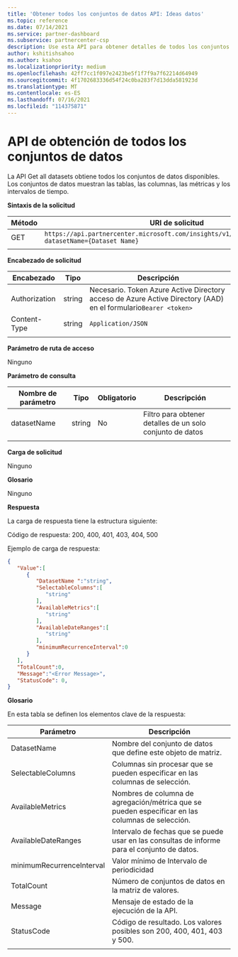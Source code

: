 ```yaml
---
title: 'Obtener todos los conjuntos de datos API: Ideas datos'
ms.topic: reference
ms.date: 07/14/2021
ms.service: partner-dashboard
ms.subservice: partnercenter-csp
description: Use esta API para obtener detalles de todos los conjuntos de datos disponibles en Centro de partners insights.
author: kshitishsahoo
ms.author: ksahoo
ms.localizationpriority: medium
ms.openlocfilehash: 42ff7cc1f097e2423be5f1f7f9a7f62214d64949
ms.sourcegitcommit: 4f1702683336d54f24c0ba283f7d13dda581923d
ms.translationtype: MT
ms.contentlocale: es-ES
ms.lasthandoff: 07/16/2021
ms.locfileid: "114375871"
---
```

# <a name="get-all-datasets-api"></a>API de obtención de todos los conjuntos de datos

La API Get all datasets obtiene todos los conjuntos de datos disponibles. Los conjuntos de datos muestran las tablas, las columnas, las métricas y los intervalos de tiempo.

**Sintaxis de la solicitud**

|    Método    |    URI de solicitud    |
|    ----    |    ----    |
|    GET    |    `https://api.partnercenter.microsoft.com/insights/v1/mpn/ScheduledDataset?datasetName={Dataset Name}`     |
|        |        |

**Encabezado de solicitud**

|    Encabezado    |    Tipo    |    Descripción    |
|    ----    |    ----    |    ----    |
|    Authorization    |    string    |    Necesario. Token Azure Active Directory acceso de Azure Active Directory (AAD) en el formulario`Bearer <token>`    |
|    Content-Type    |    string    |    `Application/JSON`    |
|        |        |        |

**Parámetro de ruta de acceso**

Ninguno

**Parámetro de consulta**

|    Nombre de parámetro    |    Tipo    |    Obligatorio    |    Descripción    |
|    ----    |    ----    |    ----    |    ----    |
|    datasetName    |    string    |    No    |    Filtro para obtener detalles de un solo conjunto de datos    |
|        |        |        |        |

**Carga de solicitud**

Ninguno

**Glosario**

Ninguno

**Respuesta**

La carga de respuesta tiene la estructura siguiente:

Código de respuesta: 200, 400, 401, 403, 404, 500

Ejemplo de carga de respuesta:

```json
{ 
   "Value":[ 
      { 
         "DatasetName ":"string", 
         "SelectableColumns":[ 
            "string" 
         ], 
         "AvailableMetrics":[ 
            "string" 
         ], 
         "AvailableDateRanges":[ 
            "string" 
         ], 
         "minimumRecurrenceInterval":0 
      } 
   ], 
   "TotalCount":0, 
   "Message":"<Error Message>", 
   "StatusCode": 0, 
} 
```

**Glosario**

En esta tabla se definen los elementos clave de la respuesta:

|    Parámetro    |    Descripción    |
|    ----    |    ----    |
|    DatasetName     |    Nombre del conjunto de datos que define este objeto de matriz.     |
|    SelectableColumns     |    Columnas sin procesar que se pueden especificar en las columnas de selección.     |
|    AvailableMetrics     |    Nombres de columna de agregación/métrica que se pueden especificar en las columnas de selección.     |
|    AvailableDateRanges     |    Intervalo de fechas que se puede usar en las consultas de informe para el conjunto de datos.     |
|    minimumRecurrenceInterval     |    Valor mínimo de Intervalo de periodicidad     |
|    TotalCount     |    Número de conjuntos de datos en la matriz de valores.     |
|    Message     |    Mensaje de estado de la ejecución de la API.     |
|    StatusCode     |    Código de resultado. Los valores posibles son 200, 400, 401, 403 y 500.     |
|        |        |

